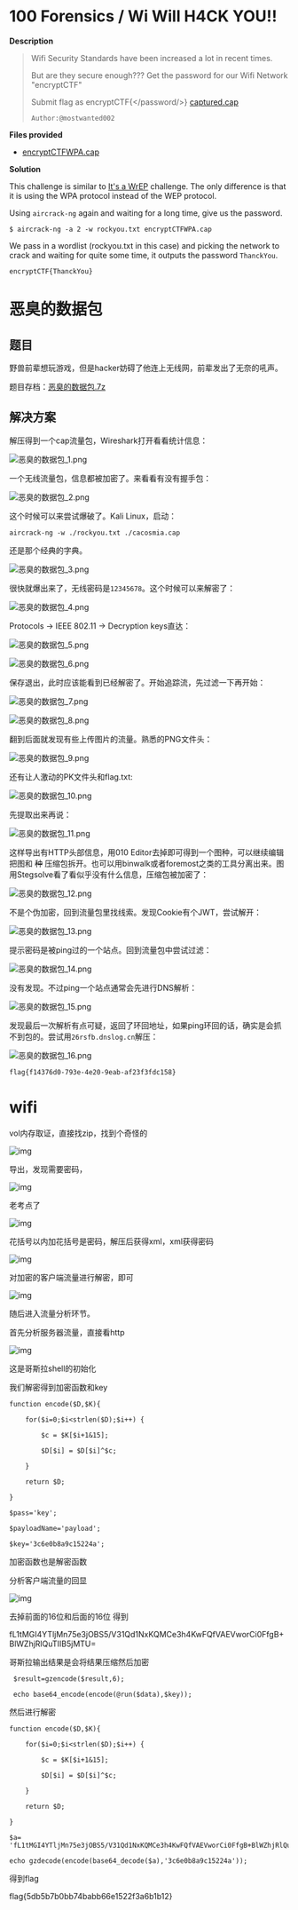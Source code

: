 # 100 Forensics / Wi Will H4CK YOU!!

**Description**

> Wifi Security Standards have been increased a lot in recent times.
>
> But are they secure enough??? Get the password for our Wifi Network "encryptCTF"
>
> Submit flag as encryptCTF{</password/>} [captured.cap](https://drive.google.com/open?id=1IqDZec42qoeTxgltKwie_8XszPX3OGBu)
>
> ```
> Author:@mostwanted002
> ```

**Files provided**

- [encryptCTFWPA.cap](https://github.com/EmpireCTF/empirectf/blob/master/writeups/2019-04-02-encryptCTF/files/encryptCTFWPA.cap)

**Solution**

This challenge is similar to [It's a WrEP](https://github.com/EmpireCTF/empirectf/blob/master/writeups/2019-04-02-encryptCTF/README.md#50-forensics--its-a-wrep) challenge. The only difference is that it is using the WPA protocol instead of the WEP protocol.

Using `aircrack-ng` again and waiting for a long time, give us the password.

```
$ aircrack-ng -a 2 -w rockyou.txt encryptCTFWPA.cap
```

We pass in a wordlist (rockyou.txt in this case) and picking the network to crack and waiting for quite some time, it outputs the password `ThanckYou`.

```
encryptCTF{ThanckYou}
```

# 恶臭的数据包

## 题目

野兽前辈想玩游戏，但是hacker妨碍了他连上无线网，前辈发出了无奈的吼声。

题目存档：[恶臭的数据包.7z](https://szu17dmy.github.io/site/ctf_writeup/redhat_2019/problems/恶臭的数据包.7z)

## 解决方案

解压得到一个cap流量包，Wireshark打开看看统计信息：

![恶臭的数据包_1.png](https://szu17dmy.github.io/site/ctf_writeup/redhat_2019/img/%E6%81%B6%E8%87%AD%E7%9A%84%E6%95%B0%E6%8D%AE%E5%8C%85_1.png)

一个无线流量包，信息都被加密了。来看看有没有握手包：

![恶臭的数据包_2.png](https://szu17dmy.github.io/site/ctf_writeup/redhat_2019/img/%E6%81%B6%E8%87%AD%E7%9A%84%E6%95%B0%E6%8D%AE%E5%8C%85_2.png)

这个时候可以来尝试爆破了。Kali Linux，启动：

`aircrack-ng -w ./rockyou.txt ./cacosmia.cap `

还是那个经典的字典。

![恶臭的数据包_3.png](https://szu17dmy.github.io/site/ctf_writeup/redhat_2019/img/%E6%81%B6%E8%87%AD%E7%9A%84%E6%95%B0%E6%8D%AE%E5%8C%85_3.png)

很快就爆出来了，无线密码是`12345678`。这个时候可以来解密了：

![恶臭的数据包_4.png](https://szu17dmy.github.io/site/ctf_writeup/redhat_2019/img/%E6%81%B6%E8%87%AD%E7%9A%84%E6%95%B0%E6%8D%AE%E5%8C%85_4.png)

Protocols -> IEEE 802.11 -> Decryption keys直达：

![恶臭的数据包_5.png](https://szu17dmy.github.io/site/ctf_writeup/redhat_2019/img/%E6%81%B6%E8%87%AD%E7%9A%84%E6%95%B0%E6%8D%AE%E5%8C%85_5.png)

![恶臭的数据包_6.png](https://szu17dmy.github.io/site/ctf_writeup/redhat_2019/img/%E6%81%B6%E8%87%AD%E7%9A%84%E6%95%B0%E6%8D%AE%E5%8C%85_6.png)

保存退出，此时应该能看到已经解密了。开始追踪流，先过滤一下再开始：

![恶臭的数据包_7.png](https://szu17dmy.github.io/site/ctf_writeup/redhat_2019/img/%E6%81%B6%E8%87%AD%E7%9A%84%E6%95%B0%E6%8D%AE%E5%8C%85_7.png)

![恶臭的数据包_8.png](https://szu17dmy.github.io/site/ctf_writeup/redhat_2019/img/%E6%81%B6%E8%87%AD%E7%9A%84%E6%95%B0%E6%8D%AE%E5%8C%85_8.png)

翻到后面就发现有些上传图片的流量。熟悉的PNG文件头：

![恶臭的数据包_9.png](https://szu17dmy.github.io/site/ctf_writeup/redhat_2019/img/%E6%81%B6%E8%87%AD%E7%9A%84%E6%95%B0%E6%8D%AE%E5%8C%85_9.png)

还有让人激动的PK文件头和flag.txt:

![恶臭的数据包_10.png](https://szu17dmy.github.io/site/ctf_writeup/redhat_2019/img/%E6%81%B6%E8%87%AD%E7%9A%84%E6%95%B0%E6%8D%AE%E5%8C%85_10.png)

先提取出来再说：

![恶臭的数据包_11.png](https://szu17dmy.github.io/site/ctf_writeup/redhat_2019/img/%E6%81%B6%E8%87%AD%E7%9A%84%E6%95%B0%E6%8D%AE%E5%8C%85_11.png)

这样导出有HTTP头部信息，用010 Editor去掉即可得到一个图种，可以继续编辑把图和 ~~种~~ 压缩包拆开。也可以用binwalk或者foremost之类的工具分离出来。图用Stegsolve看了看似乎没有什么信息，压缩包被加密了：

![恶臭的数据包_12.png](https://szu17dmy.github.io/site/ctf_writeup/redhat_2019/img/%E6%81%B6%E8%87%AD%E7%9A%84%E6%95%B0%E6%8D%AE%E5%8C%85_12.png)

不是个伪加密，回到流量包里找线索。发现Cookie有个JWT，尝试解开：

![恶臭的数据包_13.png](https://szu17dmy.github.io/site/ctf_writeup/redhat_2019/img/%E6%81%B6%E8%87%AD%E7%9A%84%E6%95%B0%E6%8D%AE%E5%8C%85_13.png)

提示密码是被ping过的一个站点。回到流量包中尝试过滤：

![恶臭的数据包_14.png](https://szu17dmy.github.io/site/ctf_writeup/redhat_2019/img/%E6%81%B6%E8%87%AD%E7%9A%84%E6%95%B0%E6%8D%AE%E5%8C%85_14.png)

没有发现。不过ping一个站点通常会先进行DNS解析：

![恶臭的数据包_15.png](https://szu17dmy.github.io/site/ctf_writeup/redhat_2019/img/%E6%81%B6%E8%87%AD%E7%9A%84%E6%95%B0%E6%8D%AE%E5%8C%85_15.png)

发现最后一次解析有点可疑，返回了环回地址，如果ping环回的话，确实是会抓不到包的。尝试用`26rsfb.dnslog.cn`解压：

![恶臭的数据包_16.png](https://szu17dmy.github.io/site/ctf_writeup/redhat_2019/img/%E6%81%B6%E8%87%AD%E7%9A%84%E6%95%B0%E6%8D%AE%E5%8C%85_16.png)

`flag{f14376d0-793e-4e20-9eab-af23f3fdc158}`

# **wifi**

vol内存取证，直接找zip，找到个奇怪的

![img](http://www.snowywar.top/wp-content/uploads/2021/09/image-41.png)

导出，发现需要密码，

![img](http://www.snowywar.top/wp-content/uploads/2021/09/image-42.png)

老考点了

![img](http://www.snowywar.top/wp-content/uploads/2021/09/image-43.png)

花括号以内加花括号是密码，解压后获得xml，xml获得密码

![img](http://www.snowywar.top/wp-content/uploads/2021/09/image-44.png)

对加密的客户端流量进行解密，即可

![img](http://www.snowywar.top/wp-content/uploads/2021/09/image-45.png)

随后进入流量分析环节。

首先分析服务器流量，直接看http

![img](http://www.snowywar.top/wp-content/uploads/2021/09/image-46-1024x49.png)

这是哥斯拉shell的初始化

我们解密得到加密函数和key

```
function encode($D,$K){

    for($i=0;$i<strlen($D);$i++) {

        $c = $K[$i+1&15];

        $D[$i] = $D[$i]^$c;

    }

    return $D;

}

$pass='key';

$payloadName='payload';

$key='3c6e0b8a9c15224a';
```

加密函数也是解密函数

分析客户端流量的回显

![img](http://www.snowywar.top/wp-content/uploads/2021/09/image-47.png)

去掉前面的16位和后面的16位 得到

fL1tMGI4YTljMn75e3jOBS5/V31Qd1NxKQMCe3h4KwFQfVAEVworCi0FfgB+BlWZhjRlQuTIIB5jMTU=

哥斯拉输出结果是会将结果压缩然后加密

```
 $result=gzencode($result,6);

 echo base64_encode(encode(@run($data),$key));
```

然后进行解密

```
function encode($D,$K){

    for($i=0;$i<strlen($D);$i++) {

        $c = $K[$i+1&15];

        $D[$i] = $D[$i]^$c;

    }

    return $D;

}

$a= 'fL1tMGI4YTljMn75e3jOBS5/V31Qd1NxKQMCe3h4KwFQfVAEVworCi0FfgB+BlWZhjRlQuTIIB5jMTU=';

echo gzdecode(encode(base64_decode($a),'3c6e0b8a9c15224a'));
```

得到flag

flag{5db5b7b0bb74babb66e1522f3a6b1b12}
